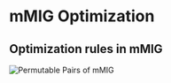 # mMIG Optimization
## Optimization rules in mMIG

![Permutable Pairs of mMIG](https://github.com/mr-easy1/mMIG-Optimization/blob/main/permutable%20pairs1.PNG)

